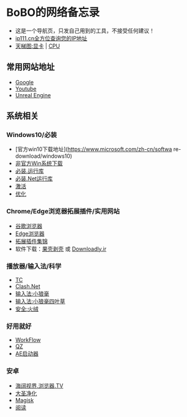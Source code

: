 # BoBO的网络备忘录
* 这是一个导航页，只发自己用到的工具，不接受任何建议！       
* [ip111.cn全方位查询您的IP地址](http://www.ip111.cn/) 
* [天梯图:显卡](http://cdn.malu.me/gpu/) | [CPU](http://cdn.malu.me/cpu)               

## 常用网站地址 
* [Google](https://www.google.com)       
* [Youtube](https://www.youtube.com)          
* [Unreal Engine](https://www.unrealengine.com/)     
           
## 系统相关
         
### Windows10/必装   

* [官方win10下载地址](https://www.microsoft.com/zh-cn/softwa
re-download/windows10)      
* [非官方Win系统下载](https://msdn.itellyou.cn/)
* [必装.运行库](https://ghpym.lanzoui.com/b00ze15ab)
* [必装.Net运行库](https://ghpym.lanzoui.com/b00zgy1tg)
* [激活](https://github.com/abbodi1406/KMS_VL_ALL_AIO/releases/)
* [优化](https://www.chuyu.me/zh-Hans/)

### Chrome/Edge浏览器拓展插件/实用网站
* [谷歌浏览器](https://assets.shuax.com/)
* [Edge浏览器](https://assets.shuax.com/)  
* [拓展插件集锦](https://www.extfans.com/tampermonkey)
* 软件下载：[果壳剥壳](https://www.ghxi.com/) 或  [Downloadly.ir](https://downloadly.ir/)


### 播放器/输入法/科学
* [TC](https://www.ghxi.com/?s=totalcommander)
* [Clash.Net](https://github.com/ClashDotNetFramework/ClashDotNetFramework/releases)
* [输入法:小狼毫](https://rime.im/)
* [输入法:小狼毫四叶草](https://github.com/fkxxyz/rime-cloverpinyin)
* [安全:火绒](https://www.huorong.cn/)

### 好用就好        
* [WorkFlow](https://www.nfmovies.com/)
* [QZ](https://www.nfmovies.com/)
* [AE启动器](https://www.nfmovies.com/)          


### 安卓
* [海阔视界.浏览器.TV](https://haikuo.lanzoux.com/u/GoldRiver)
* [大圣净化](https://wiki.ad-gone.com/apps.html)
* [Magisk](https://magiskmanager.com/)
* [阅读](https://github.com/gedoor/legado/releases)
